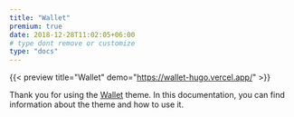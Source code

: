 ```yaml
---
title: "Wallet"
premium: true
date: 2018-12-28T11:02:05+06:00
# type dont remove or customize
type: "docs"
---
```


{{< preview title="Wallet" demo="https://wallet-hugo.vercel.app/" >}}

Thank you for using the [Wallet](https://gethugothemes.com/products/wallet/) theme. In this documentation, you can find information about the theme and how to use it.
